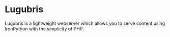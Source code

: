 Lugubris
========

Lugubris is a lightweight webserver which allows you to serve content using IronPython with the simplicity of PHP.
